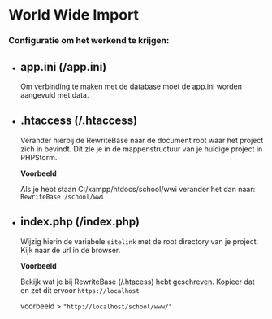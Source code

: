 # World Wide Import
### Configuratie om het werkend te krijgen:

- app.ini (/app.ini)
    -
    Om verbinding te maken met de database moet de app.ini worden aangevuld met data.

- .htaccess (/.htaccess)
    - 
    Verander hierbij de RewriteBase naar de document root waar het project zich in bevindt. 
    Dit zie je in de mappenstructuur van je huidige project in PHPStorm. 
    
    **Voorbeeld**
    
    Als je hebt staan C:/xampp/htdocs/school/wwi verander het dan naar:
    ``RewriteBase /school/wwi``
    
- index.php (/index.php)
    -
    Wijzig hierin de variabele ``sitelink`` met de root directory van je project. 
    Kijk naar de url in de browser. 
   
    **Voorbeeld**
   
    Bekijk wat je bij RewriteBase (/.htacess) hebt geschreven. Kopieer dat en zet dit ervoor ``https://localhost`` 
     
    voorbeeld > ``"http://localhost/school/www/"``
    
    
